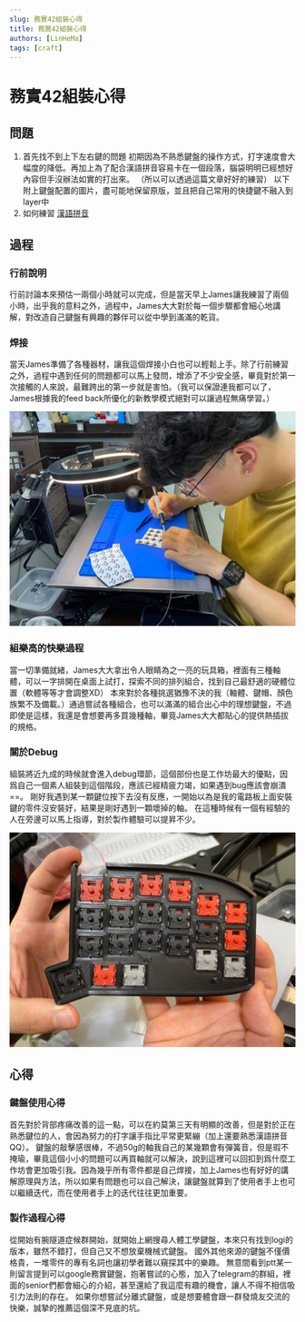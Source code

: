 ```yaml
---
slug: 務實42組裝心得
title: 務實42組裝心得
authors: [LinHeMa]
tags: [craft]
---
```


#  務實42組裝心得

## 問題
1. 首先找不到上下左右鍵的問題
初期因為不熟悉鍵盤的操作方式，打字速度會大幅度的降低。再加上為了配合漢語拼音容易卡在一個段落，腦袋明明已經想好內容但手沒辦法如實的打出來。
（所以可以透過這篇文章好好的練習）
以下附上鍵盤配置的圖片，盡可能地保留原版，並且把自己常用的快捷鍵不融入到layer中
2. 如何練習 
 [漢語拼音](http://www.daziba.cn/pylx/)

## 過程
### 行前說明
行前討論本來預估一兩個小時就可以完成，但是當天早上James讓我練習了兩個小時，出乎我的意料之外，過程中，James大大對於每一個步驟都會細心地講解，對改造自己鍵盤有興趣的夥伴可以從中學到滿滿的乾貨。

### 焊接
當天James準備了各種器材，讓我這個焊接小白也可以輕鬆上手。除了行前練習之外，過程中遇到任何的問題都可以馬上發問，增添了不少安全感，畢竟對於第一次接觸的人來說，最難跨出的第一步就是害怕。（我可以保證連我都可以了，James根據我的feed back所優化的新教學模式絕對可以讓過程無痛學習。）

![鍵盤焊接](./engineerIsWhoIAm.JPG)

### 組樂高的快樂過程
當一切準備就緒，James大大拿出令人眼睛為之一亮的玩具箱，裡面有三種軸體，可以一字排開在桌面上試打，探索不同的排列組合，找到自己最舒適的硬體位置（軟體等等才會調整XD）
本來對於各種挑選猶豫不決的我（軸體、鍵帽、顏色族繁不及備載。）通過嘗試各種組合，也可以滿滿的組合出心中的理想鍵盤，不過即使是這樣，我還是會想要再多買幾種軸，畢竟James大大都貼心的提供熱插拔的規格。

### 關於Debug
組裝將近九成的時候就會進入debug環節，這個部份也是工作坊最大的優點，因爲自己一個素人組裝到這個階段，應該已經精疲力竭，如果遇到bug應該會崩潰==。
剛好我遇到某一顆鍵位按下去沒有反應，一開始以為是我的電路板上面安裝鍵的零件沒安裝好，結果是剛好遇到一顆壞掉的軸。
在這種時候有一個有經驗的人在旁邊可以馬上指導，對於製作體驗可以提昇不少。

![鍵盤使用軸](./keyboardSwitches.JPG)

## 心得
### 鍵盤使用心得
首先對於背部疼痛改善的這一點，可以在約莫第三天有明顯的改善，但是對於正在熟悉鍵位的人，會因為努力的打字讓手指比平常更緊繃（加上還要熟悉漢語拼音QQ）。
鍵盤的敲擊感很棒，不過50g的軸我自己的某幾顆會有彈簧音，但是瑕不掩瑜，畢竟這個小小的問題可以再買軸就可以解決，說到這裡可以回扣到爲什麼工作坊會更加吸引我。因為幾乎所有零件都是自己焊接，加上James也有好好的講解原理與方法，所以如果有問題也可以自己解決，讓鍵盤就算到了使用者手上也可以繼續迭代，而在使用者手上的迭代往往更加重要。
### 製作過程心得
從開始有腕隧道症候群開始，就開始上網搜尋人體工學鍵盤，本來只有找到logi的版本，雖然不錯打，但自己又不想放棄機械式鍵盤。
國外其他來源的鍵盤不僅價格貴，一堆零件的專有名詞也讓初學者難以窺探其中的樂趣。
無意間看到ptt某一則留言提到可以google務實鍵盤，抱著嘗試的心態，加入了telegram的群組，裡面的senior們都會細心的介紹，甚至還給了我這麼有趣的機會，讓人不得不相信吸引力法則的存在。
如果你想嘗試分離式鍵盤，或是想要體會跟一群發燒友交流的快樂，誠摯的推薦這個深不見底的坑。